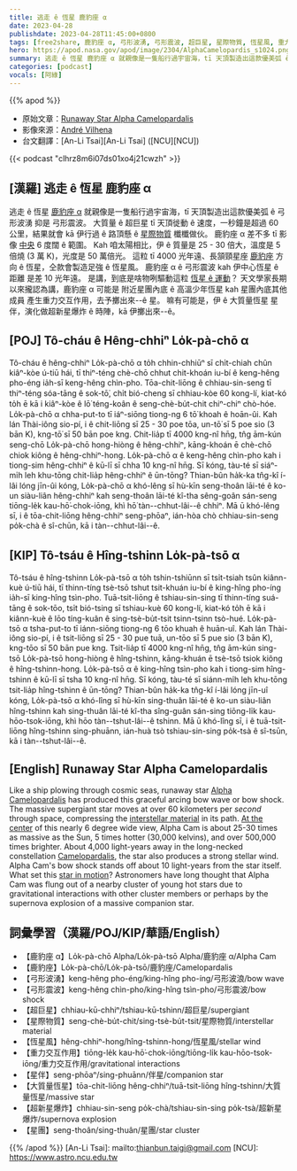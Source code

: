 ```yaml
---
title: 逃走 ê 恆星 鹿豹座 α
date: 2023-04-28
publishdate: 2023-04-28T11:45:00+0800
tags: [free2share, 鹿豹座 α, 弓形波湧, 弓形震波, 超巨星, 星際物質, 恆星風, 重力交互作用, 星伴, 大質量恆星, 超新星爆炸, 星團]
hero: https://apod.nasa.gov/apod/image/2304/AlphaCamelopardis_s1024.png
summary: 逃走 ê 恆星 鹿豹座 α 就親像是一隻船行過宇宙海，tī 天頂製造出這款優美弧 ê 弓形波湧 抑是 弓形震波。
categories: [podcast]
vocals: [阿綠]
---
```


{{% apod %}}

- 原始文章：[Runaway Star Alpha Camelopardalis](https://apod.nasa.gov/apod/ap230428.html)
- 影像來源：[André Vilhena](https://www.astrobin.com/users/AndreVilhena/)
- 台文翻譯：[An-Li Tsai][An-Li Tsai] ([NCU][NCU])

{{< podcast "clhrz8m6i07ds01xo4j21cwzh" >}}

## [漢羅] 逃走 ê 恆星 鹿豹座 α
逃走 ê 恆星 [鹿豹座 α][Alpha Camelopardalis] 就親像是一隻船行過宇宙海，tī 天頂製造出這款優美弧 ê 弓形波湧 抑是 弓形震波。
大質量 ê 超巨星 tī 天頂徙動 ê 速度，一秒鐘是超過 60 公里，結果就會 kā 伊行過 ê 路頂懸 ê [星際物質][interstellar material] 櫼櫼做伙。
鹿豹座 α 差不多 tī 影像 [中央][At the center] 6 度闊 ê 範圍。
Kah 咱太陽相比，伊 ê 質量是 25 - 30 倍大，溫度是 5 倍燒 (3 萬 K)，光度是 50 萬倍光。
這粒 tī 4000 光年遠、長頷頸星座 [鹿豹座][Camelopardalis] 方向 ê 恆星，仝款會製造足強 ê 恆星風。
鹿豹座 α ê 弓形震波 kah 伊中心恆星 ê 距離 是差 10 光年遠。
是講，到底是啥物咧驅動這粒 [恆星 ê 運動][star in motion]？
天文學家長期以來攏認為講，鹿豹座 α 可能是 附近星團內底 ê 高溫少年恆星 kah 星團內底其他成員 產生重力交互作用，去予擲出來--ê 星。
嘛有可能是，伊 ê 大質量恆星 星伴，演化做超新星爆炸 ê 時陣，kā 伊擲出來--ê。

## [POJ] Tô-cháu ê Hêng-chhiⁿ Lo̍k-pà-chō α
Tô-cháu ê hêng-chhiⁿ Lo̍k-pà-chō α to̍h chhin-chhiūⁿ sī chi̍t-chiah chûn kiâⁿ-kòe ú-tiū hái, tī thiⁿ-téng chè-chō chhut chit-khoán iu-bí ê keng-hêng pho-éng ia̍h-sī keng-hêng chìn-pho.
Tōa-chit-liōng ê chhiau-sin-seng tī thiⁿ-téng sóa-tāng ê sok-tō͘, chi̍t bió-cheng sī chhiau-kòe 60 kong-lí, kiat-kó to̍h ē kā i kiâⁿ-kòe ê lō͘ téng-koân ê seng-chè-bu̍t-chit chiⁿ-chiⁿ chò-hóe.
Lo̍k-pà-chō α chha-put-to tī iáⁿ-siōng tiong-ng 6 tō͘ khoah ê hoān-ûi.
Kah lán Thài-iông sio-pí, i ê chit-liōng sī 25 - 30 poe tōa, un-tō͘ sī 5 poe sio (3 bān K), kng-tō͘ sī 50 bān poe kng.
Chit-lia̍p tī 4000 kng-nî hn̄g, tn̂g ām-kún seng-chō Lo̍k-pà-chō hong-hiòng ê hêng-chhiⁿ, kāng-khoán ē chè-chō chiok kiông ê hêng-chhiⁿ-hong.
Lo̍k-pà-chō α ê keng-hêng chìn-pho kah i tiong-sim hêng-chhiⁿ ê kū-lī sī chha 10 kng-nî hn̄g.
Sī kóng, tàu-té sī siáⁿ-mi̍h leh khu-tōng chit-lia̍p hêng-chhiⁿ ê ūn-tōng?
Thian-bûn ha̍k-ka tn̂g-kî í-lâi lóng jīn-ûi kóng, Lo̍k-pà-chō α khó-lêng sī hù-kīn seng-thoân lāi-té ê ko-un siàu-liân hêng-chhiⁿ kah seng-thoân lāi-té kî-tha sêng-goân  sán-seng tiōng-le̍k kau-hō͘-chok-iōng, khì hō͘ tàn--chhut-lâi--ê chhiⁿ.
Mā ū khó-lêng sī, i ê tōa-chit-liōng hêng-chhiⁿ seng-phōaⁿ, ián-hòa chò chhiau-sin-seng po̍k-chà ê sî-chūn, kā i tàn--chhut-lâi--ê.

## [KIP] Tô-tsáu ê Hîng-tshinn Lo̍k-pà-tsō α
Tô-tsáu ê hîng-tshinn Lo̍k-pà-tsō α to̍h tshin-tshiūnn sī tsi̍t-tsiah tsûn kiânn-kuè ú-tiū hái, tī thinn-tíng tsè-tsō tshut tsit-khuán iu-bí ê king-hîng pho-íng ia̍h-sī king-hîng tsìn-pho.
Tuā-tsit-liōng ê tshiau-sin-sing tī thinn-tíng suá-tāng ê sok-tōo, tsi̍t bió-tsing sī tshiau-kuè 60 kong-lí, kiat-kó to̍h ē kā i kiânn-kuè ê lōo tíng-kuân ê sing-tsè-bu̍t-tsit tsinn-tsinn tsò-hué.
Lo̍k-pà-tsō α tsha-put-to tī iánn-siōng tiong-ng 6 tōo khuah ê huān-uî.
Kah lán Thài-iông sio-pí, i ê tsit-liōng sī 25 - 30 pue tuā, un-tōo sī 5 pue sio (3 bān K), kng-tōo sī 50 bān pue kng.
Tsit-lia̍p tī 4000 kng-nî hn̄g, tn̂g ām-kún sing-tsō Lo̍k-pà-tsō hong-hiòng ê hîng-tshinn, kāng-khuán ē tsè-tsō tsiok kiông ê hîng-tshinn-hong.
Lo̍k-pà-tsō α ê king-hîng tsìn-pho kah i tiong-sim hîng-tshinn ê kū-lī sī tsha 10 kng-nî hn̄g.
Sī kóng, tàu-té sī siánn-mi̍h leh khu-tōng tsit-lia̍p hîng-tshinn ê ūn-tōng?
Thian-bûn ha̍k-ka tn̂g-kî í-lâi lóng jīn-uî kóng, Lo̍k-pà-tsō α khó-lîng sī hù-kīn sing-thuân lāi-té ê ko-un siàu-liân hîng-tshinn kah sing-thuân lāi-té kî-tha sîng-guân  sán-sing tiōng-li̍k kau-hōo-tsok-iōng, khì hōo tàn--tshut-lâi--ê tshinn.
Mā ū khó-lîng sī, i ê tuā-tsit-liōng hîng-tshinn sing-phuānn, ián-huà tsò tshiau-sin-sing po̍k-tsà ê sî-tsūn, kā i tàn--tshut-lâi--ê.

## [English] Runaway Star Alpha Camelopardalis
Like a ship plowing through cosmic seas, runaway star [Alpha Camelopardalis][Alpha Camelopardalis] has produced this graceful arcing bow wave or bow shock.
The massive supergiant star moves at over 60 kilometers per _second_ through space, compressing the [interstellar material][interstellar material] in its path.
[At the center][At the center] of this nearly 6 degree wide view, Alpha Cam is about 25-30 times as massive as the Sun, 5 times hotter (30,000 kelvins), and over 500,000 times brighter.
About 4,000 light-years away in the long-necked constellation [Camelopardalis][Camelopardalis], the star also produces a strong stellar wind.
Alpha Cam's bow shock stands off about 10 light-years from the star itself.
What set this [star in motion][star in motion]?
Astronomers have long thought that Alpha Cam was flung out of a nearby cluster of young hot stars due to gravitational interactions with other cluster members or perhaps by the supernova explosion of a massive companion star.

## 詞彙學習（漢羅/POJ/KIP/華語/English）
- 【鹿豹座 α】Lo̍k-pà-chō Alpha/Lo̍k-pà-tsō Alpha/鹿豹座 α/Alpha Cam
- 【鹿豹座】Lo̍k-pà-chō/Lo̍k-pà-tsō/鹿豹座/Camelopardalis
- 【弓形波湧】keng-hêng pho-éng/king-hîng pho-íng/弓形波浪/bow wave
- 【弓形震波】keng-hêng chìn-pho/king-hîng tsìn-pho/弓形震波/bow shock
- 【超巨星】chhiau-kū-chhiⁿ/tshiau-kū-tshinn/超巨星/supergiant
- 【星際物質】seng-chè-bu̍t-chit/sing-tsè-bu̍t-tsit/星際物質/interstellar material
- 【恆星風】hêng-chhiⁿ-hong/hîng-tshinn-hong/恆星風/stellar wind
- 【重力交互作用】tiōng-le̍k kau-hō͘-chok-iōng/tiōng-li̍k kau-hōo-tsok-iōng/重力交互作用/gravitational interactions
- 【星伴】seng-phōaⁿ/sing-phuānn/伴星/companion star
- 【大質量恆星】tōa-chit-liōng hêng-chhiⁿ/tuā-tsit-liōng hîng-tshinn/大質量恆星/massive star
- 【超新星爆炸】chhiau-sin-seng po̍k-chà/tshiau-sin-sing po̍k-tsà/超新星爆炸/supernova explosion
- 【星團】seng-thoân/sing-thuân/星團/star cluster

{{% /apod %}}
[An-Li Tsai]: mailto:thianbun.taigi@gmail.com
[NCU]: https://www.astro.ncu.edu.tw

[copyright]: https://apod.nasa.gov/apod/fap/lib/about_apod.html#srapply
[License]: https://creativecommons.org/licenses/by/2.0/

[Alpha Camelopardalis]:http://stars.astro.illinois.edu/sow/alphacam.html
[interstellar material]:http://www-ssg.sr.unh.edu/ism/what1.html
[At the center]:https://www.astrobin.com/btpfxw/B/
[Camelopardalis]:https://en.wikipedia.org/wiki/Camelopardalis
[star in motion]:https://www.nasa.gov/mission_pages/WISE/news/wise20110310.html
